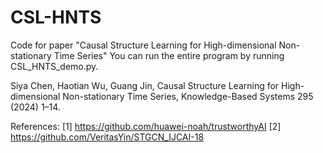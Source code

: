 # CSL-HNTS
Code for paper "Causal Structure Learning for High-dimensional Non-stationary Time Series"
You can run the entire program by running CSL_HNTS_demo.py.

Siya Chen, Haotian Wu, Guang Jin, Causal Structure Learning for High-dimensional Non-stationary Time Series, Knowledge-Based Systems 295 (2024) 1–14.


References:
[1] https://github.com/huawei-noah/trustworthyAI
[2] https://github.com/VeritasYin/STGCN_IJCAI-18
